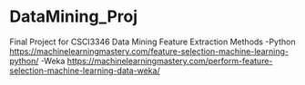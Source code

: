 # DataMining_Proj
Final Project for CSCI3346 Data Mining
Feature Extraction Methods 
-Python
https://machinelearningmastery.com/feature-selection-machine-learning-python/
-Weka
https://machinelearningmastery.com/perform-feature-selection-machine-learning-data-weka/
